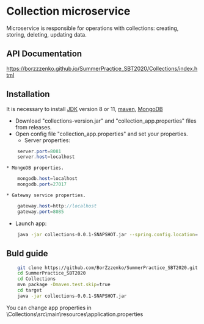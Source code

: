 # Collection microservice
Microservice is responsible for operations with collections: creating, storing, deleting, updating data.

## API Documentation
https://borzzzenko.github.io/SummerPractice_SBT2020/Collections/index.html

## Installation
It is necessary to install [JDK](https://www.oracle.com/java/technologies/javase-jdk11-downloads.html) version 8 or 11, [maven](https://maven.apache.org/install.html), [MongoDB](https://docs.mongodb.com/manual/administration/install-community/)

* Download "collections-version.jar" and "collection_app.properties" files from releases.
* Open config file "collection_app.properties" and set your properties.
    * Server properties:
```java
    server.port=8081
    server.host=localhost
```
    * MongoDB properties.
```java
    mongodb.host=localhost
    mongodb.port=27017
```
    * Gateway service properties.
```java
    gateway.host=http://localhost
    gateway.port=8085
```
* Launch app:
```bash
    java -jar collections-0.0.1-SNAPSHOT.jar --spring.config.location=./collections_app.properties
```

## Buld guide
```bash
    git clone https://github.com/BorZzzenko/SummerPractice_SBT2020.git
    cd SummerPractice_SBT2020
    cd Collections
    mvn package -Dmaven.test.skip=true
    cd target
    java -jar collections-0.0.1-SNAPSHOT.jar
```
You can change app properties in \Collections\src\main\resources\application.properties


